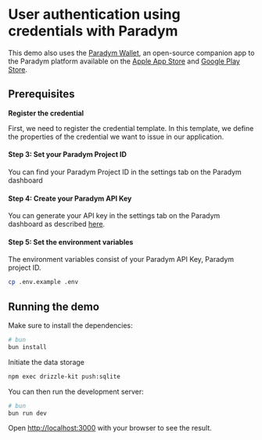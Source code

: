 # User authentication using credentials with Paradym

This demo also uses the [Paradym Wallet](https://docs.paradym.id/integrating-with-a-holder-wallet/paradym-wallet), an open-source companion app to the Paradym platform available on the [Apple App Store](https://apps.apple.com/nl/app/paradym-wallet/id6449846111?l=en) and [Google Play Store](https://play.google.com/store/apps/details?id=id.paradym.wallet).

## Prerequisites

**Register the credential**

First, we need to register the credential template. In this template, we define the properties of the credential we want to issue in our application.

#### Step 3: Set your Paradym Project ID

You can find your Paradym Project ID in the settings tab on the Paradym dashboard

#### Step 4: Create your Paradym API Key

You can generate your API key in the settings tab on the Paradym dashboard as described [here](https://docs.paradym.id/executing-a-workflow/api-execution#api-key).

#### Step 5: Set the environment variables

The environment variables consist of your Paradym API Key, Paradym project ID.

```bash
cp .env.example .env
```

## Running the demo

Make sure to install the dependencies:

```bash
# bun
bun install
```

Initiate the data storage

```bash
npm exec drizzle-kit push:sqlite
```

You can then run the development server:

```bash
# bun
bun run dev
```

Open [http://localhost:3000](http://localhost:3000/sign-up) with your browser to see the result.
